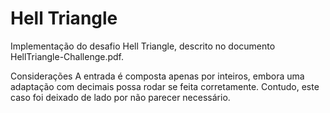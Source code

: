# Hell Triangle
Implementação do desafio Hell Triangle, descrito no documento HellTriangle-Challenge.pdf.

Considerações
A entrada é composta apenas por inteiros, embora uma adaptação com decimais possa rodar se feita corretamente. Contudo, este caso foi deixado de lado por não parecer necessário.
